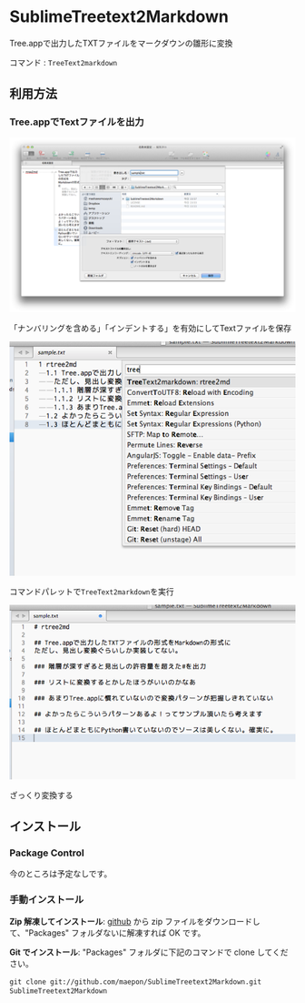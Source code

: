 SublimeTreetext2Markdown
========================

Tree.appで出力したTXTファイルをマークダウンの雛形に変換

コマンド
: ```TreeText2markdown```

## 利用方法

### Tree.appでTextファイルを出力

![STEP1](./step1.png)

「ナンバリングを含める」「インデントする」を有効にしてTextファイルを保存

![STEP2](./step2.png)

コマンドパレットで```TreeText2markdown```を実行

![STEP3](./step3.png)

ざっくり変換する


## インストール

### Package Control

今のところは予定なしです。

### 手動インストール

**Zip 解凍してインストール**: [github](https://github.com/maepon/SublimeTreetext2Markdown) から zip ファイルをダウンロードして、"Packages" フォルダないに解凍すれば OK です。

**Git でインストール**: "Packages" フォルダに下記のコマンドで clone してください。

    git clone git://github.com/maepon/SublimeTreetext2Markdown.git SublimeTreetext2Markdown
